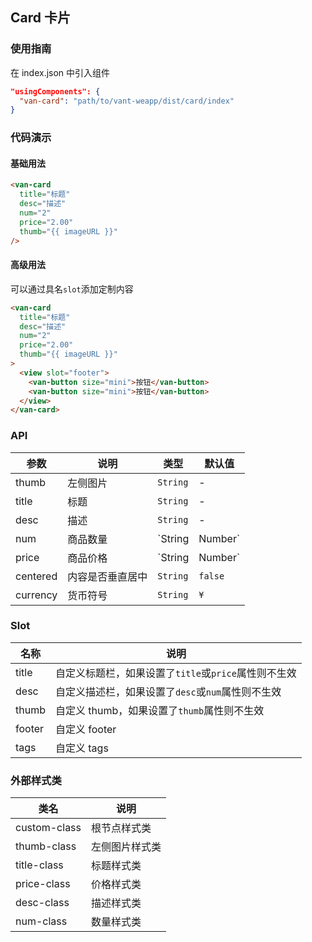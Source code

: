 ## Card 卡片

### 使用指南

在 index.json 中引入组件
```json
"usingComponents": {
  "van-card": "path/to/vant-weapp/dist/card/index"
}
```

### 代码演示

#### 基础用法

```html
<van-card
  title="标题"
  desc="描述"
  num="2"
  price="2.00"
  thumb="{{ imageURL }}"
/>
```

#### 高级用法
可以通过具名`slot`添加定制内容

```html
<van-card
  title="标题"
  desc="描述"  
  num="2"
  price="2.00"
  thumb="{{ imageURL }}"
>
  <view slot="footer">
    <van-button size="mini">按钮</van-button>
    <van-button size="mini">按钮</van-button>
  </view>
</van-card>
```

### API

| 参数 | 说明 | 类型 | 默认值 |
|-----------|-----------|-----------|-------------|
| thumb | 左侧图片 | `String` | - |
| title | 标题 | `String` | - |
| desc | 描述 | `String` | - |
| num | 商品数量 | `String | Number` | - |
| price | 商品价格 | `String | Number` | - |
| centered | 内容是否垂直居中 | `String` | `false` |
| currency | 货币符号 |  `String` | `¥` |

### Slot

| 名称 | 说明 |
|-----------|-----------|
| title | 自定义标题栏，如果设置了`title`或`price`属性则不生效 |
| desc | 自定义描述栏，如果设置了`desc`或`num`属性则不生效 |
| thumb | 自定义 thumb，如果设置了`thumb`属性则不生效 |
| footer | 自定义 footer |
| tags | 自定义 tags |

### 外部样式类

| 类名 | 说明 |
|-----------|-----------|
| custom-class | 根节点样式类 |
| thumb-class | 左侧图片样式类 |
| title-class | 标题样式类 |
| price-class | 价格样式类 |
| desc-class | 描述样式类 |
| num-class | 数量样式类 |

